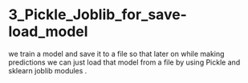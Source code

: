# 3_Pickle_Joblib_for_save-load_model
we train a model and save it to a file so that later on while making predictions we can just load that model from a file by using Pickle and sklearn joblib modules .
